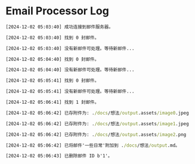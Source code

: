 # Email Processor Log

```cmd
[2024-12-02 05:03:40] 成功连接到邮件服务器。
```

```cmd
[2024-12-02 05:03:40] 找到 0 封邮件。
```

```cmd
[2024-12-02 05:03:40] 没有新邮件可处理。等待新邮件...
```

```cmd
[2024-12-02 05:04:40] 找到 0 封邮件。
```

```cmd
[2024-12-02 05:04:40] 没有新邮件可处理。等待新邮件...
```

```cmd
[2024-12-02 05:05:41] 找到 0 封邮件。
```

```cmd
[2024-12-02 05:05:41] 没有新邮件可处理。等待新邮件...
```

```cmd
[2024-12-02 05:06:41] 找到 1 封邮件。
```

```cmd
[2024-12-02 05:06:42] 已存附件为: ./docs/想法/output.assets/image0.jpeg
```

```cmd
[2024-12-02 05:06:42] 已存附件为: ./docs/想法/output.assets/image1.jpeg
```

```cmd
[2024-12-02 05:06:42] 已存附件为: ./docs/想法/output.assets/image2.png
```

```cmd
[2024-12-02 05:06:42] 已将邮件'一些日常'附加到 ./docs/想法/output.md。
```

```cmd
[2024-12-02 05:06:43] 已删除邮件 ID b'1'。
```

